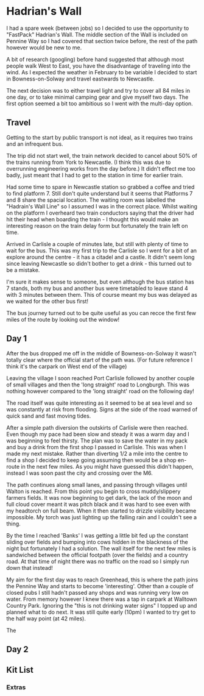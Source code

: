 # Hadrian's Wall

I had a spare week (between jobs) so I decided to use the opportunity to "FastPack" Hadrian's Wall.  The middle section of the Wall is included on Pennine Way so I had covered that section twice before,  the rest of the path however would be new to me.

A bit of research (googling) before hand suggested that although most people walk West to East, you have the disadvantage of traveling into the wind.
As I expected the weather in February to be variable I decided to start in Bowness-on-Solway and travel eastwards to Newcastle.

The next decision was to either travel light and try to cover all 84 miles in one day,  or to take minimal camping gear and give myself two days. The first option seemed a bit too ambitious so I went with the multi-day option.

## Travel
Getting to the start by public transport is not ideal, as it requires two trains and an infrequent bus.

The trip did not start well, the train network decided to cancel about 50% of the trains running from York to Newcastle.  (I think this was due to overrunning engineering works from the day before.)  It didn't effect me too badly, just meant that I had to get to the station in time for earlier train.

Had some time to spare in Newcastle station so grabbed a coffee and tried to find platform 7.  Still don't quite understand but it seems that Platforms 7 and 8 share the spacial location. The waiting room was labelled the "Hadrain's Wall Line" so I assumed I was in the correct place. Whilst waiting on the platform I overheard two train conductors saying that the driver had hit their head when boarding the train - I thought this would make an interesting reason on the train delay form but fortunately the train left on time.

Arrived in Carlisle a couple of minutes late, but still with plenty of time to wait for the bus.  This was my first trip to the Carlisle so I went for a bit of an explore around the centre - it has a citadel and a castle. It didn't seem long since leaving Newcastle so didn't bother to get a drink - this turned out to be a mistake.

I'm sure it makes sense to someone,  but even although the bus station has 7 stands,  both my bus and another bus were timetabled to leave stand 4 with 3 minutes between them.  This of course meant my bus was delayed as we waited for the other bus first!

The bus journey turned out to be quite useful as you can recce the first few miles of the route by looking out the window! 


## Day 1
After the bus dropped me off in the middle of Bowness-on-Solway it wasn't totally clear where the official start of the path was. (For future reference I think it's the carpark on West end of the village)

Leaving the village I soon reached Port Carlisle followed by another couple of small villages and then the 'long straight' road to Longburgh.  This was nothing however compared to the 'long straight' road on the following day!

The road itself was quite interesting as it seemed to be at sea level and so was constantly at risk from flooding.  Signs at the side of the road warned of quick sand and fast moving tides.

After a simple path diversion the outskirts of Carlisle were then reached.  Even though my pace had been slow and steady it was a warm day and I was beginning to feel thirsty. The plan was to save the water in my pack and buy a drink from the first shop I passed in Carlisle. This was when I made my next mistake.  Rather than diverting 1/2 a mile into the centre to find a shop I decided to keep going assuming then would be a shop en-route in the next few miles. As you might have guessed this didn't happen,  instead I was soon past the city and crossing over the M6.

The path continues along small lanes,  and passing through villages until Walton is reached. From this point you begin to cross muddy/slippery farmers fields.
It was now beginning to get dark,  the lack of the moon and full cloud cover meant it was pitch black and it was hard to see even with my headtorch on full beam.  When it then started to drizzle visibility became impossible. My torch was just lighting up the falling rain and I couldn't see a thing.

By the time I reached 'Banks' I was getting a little bit fed up the constant sliding over fields and bumping into cows hidden in the blackness of the night but fortunately I had a solution.  The wall itself for the next few miles is sandwiched between the official footpath (over the fields) and a country road.  At that time of night there was no traffic on the road so I simply run down that instead!

My aim for the first day was to reach Greenhead,  this is where the path joins the Pennine Way and starts to become 'interesting'. Other than a couple of closed pubs I still hadn't passed any shops and was running very low on water.  From memory however I knew there was a tap in carpark at Walltown Country Park.  Ignoring the "this is not drinking water signs" I topped up and planned what to do next.  It was still quite early (10pm) I wanted to try get to the half way point (at 42 miles).

The 



## Day 2

## Kit List

### Extras